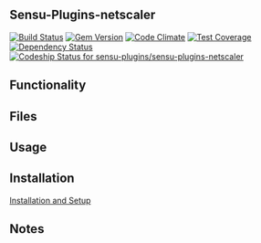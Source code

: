 ## Sensu-Plugins-netscaler

[![Build Status](https://travis-ci.org/sensu-plugins/sensu-plugins-netscaler.svg?branch=master)](https://travis-ci.org/sensu-plugins/sensu-plugins-netscaler)
[![Gem Version](https://badge.fury.io/rb/sensu-plugins-netscaler.svg)](http://badge.fury.io/rb/sensu-plugins-netscaler)
[![Code Climate](https://codeclimate.com/github/sensu-plugins/sensu-plugins-netscaler/badges/gpa.svg)](https://codeclimate.com/github/sensu-plugins/sensu-plugins-netscaler)
[![Test Coverage](https://codeclimate.com/github/sensu-plugins/sensu-plugins-netscaler/badges/coverage.svg)](https://codeclimate.com/github/sensu-plugins/sensu-plugins-netscaler)
[![Dependency Status](https://gemnasium.com/sensu-plugins/sensu-plugins-netscaler.svg)](https://gemnasium.com/sensu-plugins/sensu-plugins-netscaler)
[ ![Codeship Status for sensu-plugins/sensu-plugins-netscaler](https://codeship.com/projects/8572a5b0-edcc-0132-8223-1efd3f886df2/status?branch=master)](https://codeship.com/projects/84122)

## Functionality

## Files

## Usage

## Installation

[Installation and Setup](https://github.com/sensu-plugins/documentation/blob/master/user_docs/installation_instructions.md)

## Notes
